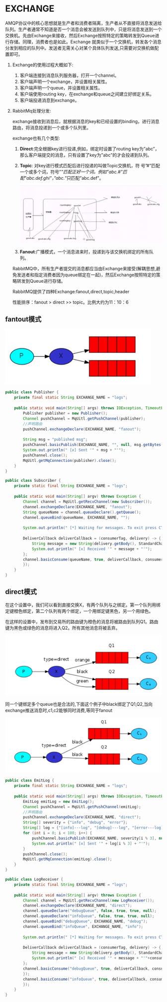 # EXCHANGE

AMQP协议中的核心思想就是生产者和消费者隔离，生产者从不直接将消息发送给队列。生产者通常不知道是否一个消息会被发送到队列中，只是将消息发送到一个交换机。先由Exchange来接收，然后Exchange按照特定的策略转发到Queue进行存储。同理，消费者也是如此。Exchange 就类似于一个交换机，转发各个消息分发到相应的队列中。发送者无需关心对某个具体队列发送,只需要对交换机做配置即可。

1. Exchange的使用过程大概如下:

   1. 客户端连接到消息队列服务器，打开一个channel。
   2. 客户端声明一个exchange，并设置相关属性。
   3. 客户端声明一个queue，并设置相关属性。
   4. 客户端使用routing key，在exchange和queue之间建立好绑定关系。
   5. 客户端投递消息到exchange。

2. RabbitMq处理分发:

   exchange接收到消息后，就根据消息的key和已经设置的binding，进行消息路由，将消息投递到一个或多个队列里。

   exchange也有几个类型:

   1. **Direct**:完全根据key进行投递,例如，绑定时设置了routing key为”abc”，那么客户端提交的消息，只有设置了key为”abc”的才会投递到队列。

   2. **Topic**: 对key进行模式匹配后进行投递的叫做Topic交换机，符 号”#”匹配一个或多个词，符号”*”匹配正好一个词。例如”abc.#”匹配”abc.def.ghi”，”abc.*”只匹配”abc.def”。

      ![image-20201201163620945](image-20201201163620945.png)

   3. **Fanout**:广播模式，一个消息进来时，投递到与该交换机绑定的所有队列。

      

   RabbitMQ中，所有生产者提交的消息都应当由Exchange来接受(解耦思想,避免发送者和指定消费者因为queue绑定在一起)，然后Exchange按照特定的策略转发到Queue进行存储。

   RabbitMQ提供了四种Exchange:fanout,direct,topic,header
   
   性能排序：fanout > direct >> topic。比例大约为11：10：6



## fantout模式

![image-20201201162030155](image-20201201162030155.png)

```java
public class Publisher {
    private final static String EXCHANGE_NAME = "logs";

    public static void main(String[] args) throws IOException, TimeoutException {
        Publisher publisher = new Publisher();
        Channel pushChannel = MqUitl.getPushChannel(publisher);
        //声明路由
        pushChannel.exchangeDeclare(EXCHANGE_NAME, "fanout");
        
        String msg = "published msg";
        pushChannel.basicPublish(EXCHANGE_NAME, "", null, msg.getBytes(StandardCharsets.UTF_8));
        System.out.println(" [x] Sent '" + msg + "'");
        pushChannel.close();
        MqUitl.getMqConnection(publisher).close();
    }
}
```

```java
public class Subscriber {
    private static final String EXCHANGE_NAME = "logs";

    public static void main(String[] argv) throws Exception {
        Channel channel = MqUitl.getRecvChannel(new Subscriber());
        channel.exchangeDeclare(EXCHANGE_NAME, "fanout");
        String queueName = channel.queueDeclare().getQueue();
        channel.queueBind(queueName, EXCHANGE_NAME, "");

        System.out.println(" [*] Waiting for messages. To exit press CTRL+C");

        DeliverCallback deliverCallback = (consumerTag, delivery) -> {
            String message = new String(delivery.getBody(), StandardCharsets.UTF_8);
            System.out.println(" [x] Received '" + message + "'");
        };
        channel.basicConsume(queueName, true, deliverCallback, consumerTag -> {
        });
    }
}
```
## direct模式

在这个设置中，我们可以看到直接交换X，有两个队列与之绑定。第一个队列用绑定键橙色绑定，第二个队列有两个绑定，一个用绑定键黑色，另一个用绿色。

在这样的设置中，发布到交易所的路由键为橙色的消息将被路由到队列Q1。路由键为黑色或绿色的消息将进入Q2。所有其他消息将被丢弃。

![image-20201202091943913](image-20201202091943913.png)

同一个键绑定多个queue也是合法的,下面这个例子中black绑定了Q1,Q2,当向exchange推送消息时,c1,c2能够同时消费,等同于fanout

![image-20201202092036934](image-20201202092036934.png)

```java
public class EmitLog {
    private final static String EXCHANGE_NAME = "logs";

    public static void main(String[] args) throws IOException, TimeoutException {
        EmitLog emitLog = new EmitLog();
        Channel pushChannel = MqUitl.getPushChannel(emitLog);
        //声明路由
        pushChannel.exchangeDeclare(EXCHANGE_NAME, "direct");
        String[] severity = {"info", "debug", "error"};
        String[] log = {"[info]---log", "[debug]---log", "[error---log]"};
        for (int i = 0; i < 100; i++) {
            pushChannel.basicPublish(EXCHANGE_NAME, severity[i % 3], null, log[i % 3].getBytes(StandardCharsets.UTF_8));
            System.out.println(" [x] Sent '" + log[i % 3] + "'");
        }
        pushChannel.close();
        MqUitl.getMqConnection(emitLog).close();
    }
}
```

```java
public class LogReceiver {
    private static final String EXCHANGE_NAME = "logs";

    public static void main(String[] argv) throws Exception {
        Channel channel = MqUitl.getRecvChannel(new LogReceiver());
        channel.exchangeDeclare(EXCHANGE_NAME, "direct");
        channel.queueDeclare("debugQueue", false, true, true, null);
        channel.queueDeclare("infoQueue", false, true, true, null);
        channel.queueBind("debugQueue", EXCHANGE_NAME, "debug");
        channel.queueBind("infoQueue", EXCHANGE_NAME, "info");

        System.out.println(" [*] Waiting for messages. To exit press CTRL+C");

        DeliverCallback deliverCallback = (consumerTag, delivery) -> {
            String message = new String(delivery.getBody(), StandardCharsets.UTF_8);
            System.out.println(" [x] Received '" + message + "'"+consumerTag);
        };
        channel.basicConsume("debugQueue", true, deliverCallback, consumerTag -> {
        });
        channel.basicConsume("infoQueue", true, deliverCallback, consumerTag -> {
        });
    }
}
```

